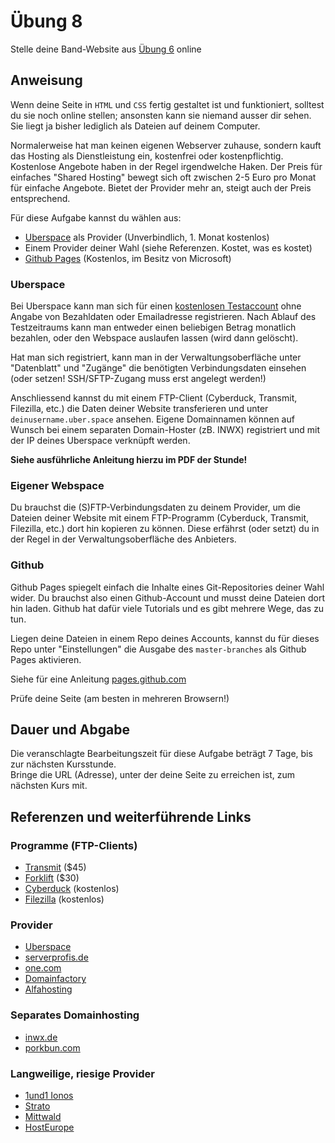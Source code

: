 # Übung 8

Stelle deine Band-Website aus [Übung 6](uebung_06.md) online


## Anweisung

Wenn deine Seite in `HTML` und `CSS` fertig gestaltet ist und funktioniert, solltest du sie noch online stellen; ansonsten kann sie niemand ausser dir sehen. Sie liegt ja bisher lediglich als Dateien auf deinem Computer.

Normalerweise hat man keinen eigenen Webserver zuhause, sondern kauft das Hosting als Dienstleistung ein, kostenfrei oder kostenpflichtig. Kostenlose Angebote haben in der Regel irgendwelche Haken. Der Preis für einfaches "Shared Hosting" bewegt sich oft zwischen 2-5 Euro pro Monat für einfache Angebote. Bietet der Provider mehr an, steigt auch der Preis entsprechend.

Für diese Aufgabe kannst du wählen aus:

- [Uberspace](https://uberspace.de/de/) als Provider (Unverbindlich, 1. Monat kostenlos)
- Einem Provider deiner Wahl (siehe Referenzen. Kostet, was es kostet)
- [Github Pages](https://pages.github.com/) (Kostenlos, im Besitz von Microsoft)

### Uberspace

Bei Uberspace kann man sich für einen [kostenlosen Testaccount](https://dashboard.uberspace.de/register?from_beta=1&lang=de) ohne Angabe von Bezahldaten oder Emailadresse registrieren. Nach Ablauf des Testzeitraums kann man entweder einen beliebigen Betrag monatlich bezahlen, oder den Webspace auslaufen lassen (wird dann gelöscht).

Hat man sich registriert, kann man in der Verwaltungsoberfläche unter "Datenblatt" und "Zugänge" die benötigten Verbindungsdaten einsehen (oder setzen! SSH/SFTP-Zugang muss erst angelegt werden!)

Anschliessend kannst du mit einem FTP-Client (Cyberduck, Transmit, Filezilla, etc.) die Daten deiner Website transferieren und unter `deinusername.uber.space` ansehen. Eigene Domainnamen können auf Wunsch bei einem separaten Domain-Hoster (zB. INWX) registriert und mit der IP deines Uberspace verknüpft werden.

**Siehe ausführliche Anleitung hierzu im PDF der Stunde!**

### Eigener Webspace

Du brauchst die (S)FTP-Verbindungsdaten zu deinem Provider, um die Dateien deiner Website mit einem FTP-Programm (Cyberduck, Transmit, Filezilla, etc.) dort hin kopieren zu können. Diese erfährst (oder setzt) du in der Regel in der Verwaltungsoberfläche des Anbieters.

### Github

Github Pages spiegelt einfach die Inhalte eines Git-Repositories deiner Wahl wider. Du brauchst also einen Github-Account und musst deine Dateien dort hin laden. Github hat dafür viele Tutorials und es gibt mehrere Wege, das zu tun.

Liegen deine Dateien in einem Repo deines Accounts, kannst du für dieses Repo unter "Einstellungen" die Ausgabe des `master-branches` als Github Pages aktivieren.

Siehe für eine Anleitung [pages.github.com](https://pages.github.com/)

Prüfe deine Seite (am besten in mehreren Browsern!)


## Dauer und Abgabe

Die veranschlagte Bearbeitungszeit für diese Aufgabe beträgt 7 Tage, bis zur nächsten Kursstunde.  
Bringe die URL (Adresse), unter der deine Seite zu erreichen ist, zum nächsten Kurs mit.

## Referenzen und weiterführende Links

### Programme (FTP-Clients)

- [Transmit](https://panic.com/transmit/) ($45)
- [Forklift](https://binarynights.com/) ($30)
- [Cyberduck](https://cyberduck.io/) (kostenlos)
- [Filezilla](https://filezilla-project.org/) (kostenlos)

### Provider

- [Uberspace](https://uberspace.de/de/)
- [serverprofis.de](https://www.serverprofis.de/)
- [one.com](https://www.one.com/de/)
- [Domainfactory](https://www.df.eu/)
- [Alfahosting](https://alfahosting.de/)

### Separates Domainhosting

- [inwx.de](https://inwx.de/)
- [porkbun.com](https://porkbun.com/)

### Langweilige, riesige Provider

- [1und1 Ionos](https://www.ionos.de/)
- [Strato](https://www.strato.de/)
- [Mittwald](https://www.mittwald.de/)
- [HostEurope](https://www.hosteurope.de/)
